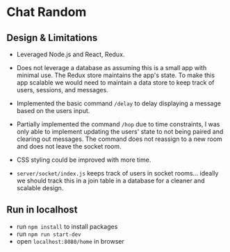 # Chat Random

## Design & Limitations
- Leveraged Node.js and React, Redux.

- Does not leverage a database as assuming this is a small app with minimal use. The Redux store maintains the app's state. To make this app scalable we would need to maintain a data store to keep track of users, sessions, and messages.

- Implemented the basic command `/delay` to delay displaying a message based on the users input.

- Partially implemented the command `/hop` due to time constraints, I was only able to implement updating the users' state to not being paired and clearing out messages. The command does not reassign to a new room and does not leave the socket room.

- CSS styling could be improved with more time.

- `server/socket/index.js` keeps track of users in socket rooms... ideally we should track this in a join table in a database for a cleaner and scalable design.


## Run in localhost
- run `npm install` to install packages
- run `npm run start-dev`
- open `localhost:8080/home` in browser

